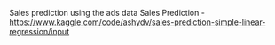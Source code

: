 Sales prediction using the ads data
Sales Prediction - https://www.kaggle.com/code/ashydv/sales-prediction-simple-linear-regression/input
